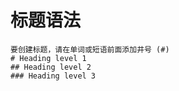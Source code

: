 # 标题语法
    要创建标题，请在单词或短语前面添加井号 (#) 
    # Heading level 1
    ## Heading level 2
    ### Heading level 3